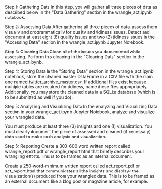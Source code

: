 Step 1: Gathering Data
In this step, you will gather all three pieces of data as described below in the "Data Gathering" section in the wrangle_act.ipynb notebook.

Step 2: Assessing Data
After gathering all three pieces of data, assess them visually and programmatically for quality and tidiness issues. Detect and document at least eight (8) quality issues and two (2) tidiness issues in the "Accessing Data" section in the wrangle_act.ipynb Jupyter Notebook.

Step 3: Cleaning Data
Clean all of the issues you documented while assessing. Perform this cleaning in the "Cleaning Data" section in the wrangle_act.ipynb.

Step 4: Storing Data
In the "Storing Data" section in the wrangle_act.ipynb notebook, store the cleaned master DataFrame in a CSV file with the main one named twitter_archive_master.csv. If additional files exist because multiple tables are required for tidiness, name these files appropriately. Additionally, you may store the cleaned data in a SQLite database (which is to be submitted as well if you do).

Step 5: Analyzing and Visualizing Data
In the Analyzing and Visualizing Data section in your wrangle_act.ipynb Jupyter Notebook, analyze and visualize your wrangled data.

You must produce at least three (3) insights and one (1) visualization.
You must clearly document the piece of assessed and cleaned (if necessary) data used to make each analysis and visualization.

Step 6: Reporting
Create a 300-600 word written report called wrangle_report.pdf or wrangle_report.html that briefly describes your wrangling efforts. This is to be framed as an internal document.

Create a 250-word-minimum written report called act_report.pdf or act_report.html that communicates all the insights and displays the visualization(s) produced from your wrangled data. This is to be framed as an external document, like a blog post or magazine article, for example.
